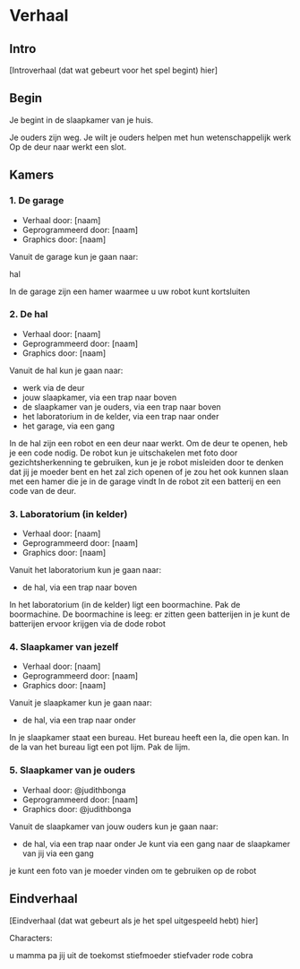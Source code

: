 # Verhaal

## Intro

[Introverhaal (dat wat gebeurt voor het spel begint) hier]

## Begin

Je begint in de slaapkamer van je huis.

Je ouders zijn weg.
Je wilt je ouders helpen met hun wetenschappelijk werk
Op de deur naar werkt een slot.

## Kamers

### 1. De garage

 * Verhaal door: [naam]
 * Geprogrammeerd door: [naam]
 * Graphics door: [naam]

Vanuit de garage kun je gaan naar:

 hal

In de garage zijn
een hamer waarmee u uw robot kunt kortsluiten


### 2. De hal

 * Verhaal door: [naam]
 * Geprogrammeerd door: [naam]
 * Graphics door: [naam]

Vanuit de hal kun je gaan naar:

 * werk via de deur
 * jouw slaapkamer, via een trap naar boven
 * de slaapkamer van je ouders, via een trap naar boven
 * het laboratorium in de kelder, via een trap naar onder
 * het garage, via een gang

In de hal zijn een robot en een deur naar werkt.
Om de deur te openen, heb je een code nodig.
De robot kun je uitschakelen met foto door gezichtsherkenning te gebruiken, kun je je robot misleiden door te denken dat jij je moeder bent en het zal zich openen of je zou het ook kunnen slaan met een hamer die je in de garage vindt
In de robot zit een batterij en een code van de deur.

### 3. Laboratorium (in kelder)

 * Verhaal door: [naam]
 * Geprogrammeerd door: [naam]
 * Graphics door: [naam]

Vanuit het laboratorium kun je gaan naar:

 * de hal, via een trap naar boven

In het laboratorium (in de kelder) ligt een boormachine.
Pak de boormachine.
De boormachine is leeg: er zitten geen batterijen in
je kunt de batterijen ervoor krijgen via de dode robot  

### 4. Slaapkamer van jezelf

 * Verhaal door: [naam]
 * Geprogrammeerd door: [naam]
 * Graphics door: [naam]

Vanuit je slaapkamer kun je gaan naar:

 * de hal, via een trap naar onder

In je slaapkamer staat een bureau.
Het bureau heeft een la, die open kan.
In de la van het bureau ligt een pot lijm.
Pak de lijm.

### 5. Slaapkamer van je ouders

 * Verhaal door: @judithbonga
 * Geprogrammeerd door: [naam]
 * Graphics door: @judithbonga

Vanuit de slaapkamer van jouw ouders kun je gaan naar:

 * de hal, via een trap naar onder
 Je kunt via een gang naar de slaapkamer van jij via een gang
 
 je kunt een foto van je moeder vinden om te gebruiken op de robot

## Eindverhaal

[Eindverhaal (dat wat gebeurt als je het spel uitgespeeld hebt) hier]

Characters:

u
mamma
pa
jij uit de toekomst
stiefmoeder
stiefvader
rode cobra
